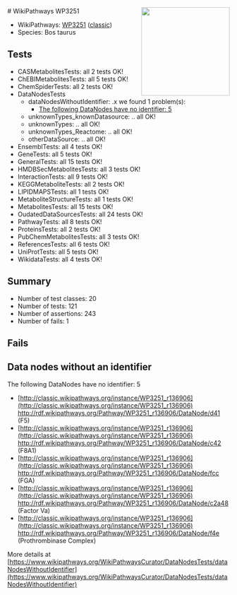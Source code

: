 <img style="float: right; width: 200px" src="https://upload.wikimedia.org/wikipedia/commons/thumb/8/83/Wplogo_with_text_500.png/640px-Wplogo_with_text_500.png" />
# WikiPathways WP3251

* WikiPathways: [WP3251](https://wikipathways.org/pathways/WP3251) ([classic](https://classic.wikipathways.org/instance/WP3251))
* Species: Bos taurus
## Tests
* CASMetabolitesTests: all 2 tests OK!
* ChEBIMetabolitesTests: all 5 tests OK!
* ChemSpiderTests: all 2 tests OK!
* DataNodesTests
    * dataNodesWithoutIdentifier: .x we found 1 problem(s):
        * [The following DataNodes have no identifier: 5](#d2d32fa4)
    * unknownTypes_knownDatasource: .. all OK!
    * unknownTypes: .. all OK!
    * unknownTypes_Reactome: .. all OK!
    * otherDataSource: .. all OK!
* EnsemblTests: all 4 tests OK!
* GeneTests: all 5 tests OK!
* GeneralTests: all 15 tests OK!
* HMDBSecMetabolitesTests: all 3 tests OK!
* InteractionTests: all 9 tests OK!
* KEGGMetaboliteTests: all 2 tests OK!
* LIPIDMAPSTests: all 1 tests OK!
* MetaboliteStructureTests: all 1 tests OK!
* MetabolitesTests: all 15 tests OK!
* OudatedDataSourcesTests: all 24 tests OK!
* PathwayTests: all 8 tests OK!
* ProteinsTests: all 2 tests OK!
* PubChemMetabolitesTests: all 3 tests OK!
* ReferencesTests: all 6 tests OK!
* UniProtTests: all 5 tests OK!
* WikidataTests: all 4 tests OK!


## Summary

* Number of test classes: 20
* Number of tests: 121
* Number of assertions: 243
* Number of fails: 1

## Fails

<a name="d2d32fa4" />

## Data nodes without an identifier

The following DataNodes have no identifier: 5

* [http://classic.wikipathways.org/instance/WP3251_r136906](http://classic.wikipathways.org/instance/WP3251_r136906) http://rdf.wikipathways.org/Pathway/WP3251_r136906/DataNode/d41 (F5)
* [http://classic.wikipathways.org/instance/WP3251_r136906](http://classic.wikipathways.org/instance/WP3251_r136906) http://rdf.wikipathways.org/Pathway/WP3251_r136906/DataNode/c42 (F8A1)
* [http://classic.wikipathways.org/instance/WP3251_r136906](http://classic.wikipathways.org/instance/WP3251_r136906) http://rdf.wikipathways.org/Pathway/WP3251_r136906/DataNode/fcc (FGA)
* [http://classic.wikipathways.org/instance/WP3251_r136906](http://classic.wikipathways.org/instance/WP3251_r136906) http://rdf.wikipathways.org/Pathway/WP3251_r136906/DataNode/c2a48 (Factor Va)
* [http://classic.wikipathways.org/instance/WP3251_r136906](http://classic.wikipathways.org/instance/WP3251_r136906) http://rdf.wikipathways.org/Pathway/WP3251_r136906/DataNode/f4e (Prothrombinase Complex)


More details at [https://www.wikipathways.org/WikiPathwaysCurator/DataNodesTests/dataNodesWithoutIdentifier](https://www.wikipathways.org/WikiPathwaysCurator/DataNodesTests/dataNodesWithoutIdentifier)


